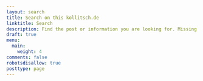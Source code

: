 ```yaml
---
layout: search
title: Search on this kollitsch.de
linktitle: Search
description: Find the post or information you are looking for. Missing something? Feel free to contact me!
draft: true
menu:
  main:
    weight: 4
comments: false
robotsdisallow: true
posttype: page
---
```

